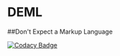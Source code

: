 # DEML
##Don't Expect a Markup Language

[![Codacy Badge](https://api.codacy.com/project/badge/Grade/c279df9584a6405b9ebdd6138cb12ba8)](https://www.codacy.com/app/Freethepizza/DEML?utm_source=github.com&amp;utm_medium=referral&amp;utm_content=Freethepizza/DEML&amp;utm_campaign=Badge_Grade)
